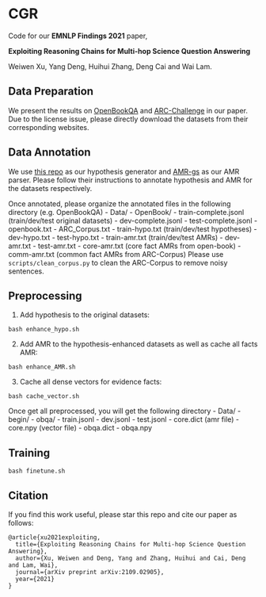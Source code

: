 # CGR

Code for our **EMNLP Findings 2021** paper,

**Exploiting Reasoning Chains for Multi-hop Science Question Answering**

Weiwen Xu, Yang Deng, Huihui Zhang, Deng Cai and Wai Lam.

## Data Preparation
We present the results on [OpenBookQA](https://leaderboard.allenai.org/open_book_qa/submissions/get-started) and [ARC-Challenge](https://allenai.org/data/arc) in our paper. Due to the license issue, please directly download the datasets from their corresponding websites.

## Data Annotation
We use [this repo](https://github.com/kelvinguu/qanli) as our hypothesis generator and [AMR-gs](https://github.com/jcyk/AMR-gs) as our AMR parser. Please follow their instructions to annotate hypothesis and AMR for the datasets respectively.

Once annotated, please organize the annotated files in the following directory (e.g. OpenBookQA)
    - Data/
        - OpenBook/
            - train-complete.jsonl (train/dev/test original datasets)
            - dev-complete.jsonl
            - test-complete.jsonl
            - openbook.txt
            - ARC_Corpus.txt
            - train-hypo.txt (train/dev/test hypotheses)
            - dev-hypo.txt
            - test-hypo.txt
            - train-amr.txt (train/dev/test AMRs)
            - dev-amr.txt
            - test-amr.txt
            - core-amr.txt (core fact AMRs from open-book)
            - comm-amr.txt (common fact AMRs from ARC-Corpus)
Please use `scripts/clean_corpus.py` to clean the ARC-Corpus to remove noisy sentences.
## Preprocessing
1. Add hypothesis to the original datasets:

`bash enhance_hypo.sh`

2. Add AMR to the hypothesis-enhanced datasets as well as cache all facts AMR:

`bash enhance_AMR.sh`

3. Cache all dense vectors for evidence facts:

`bash cache_vector.sh`

Once get all preprocessed, you will get the following directory
    - Data/
        - begin/
	    - obqa/
            	- train.jsonl
            	- dev.jsonl
            	- test.jsonl
            	- core.dict (amr file)
                - core.npy (vector file)
                - obqa.dict
                - obqa.npy
## Training
`bash finetune.sh`

## Citation
If you find this work useful, please star this repo and cite our paper as follows:
```
@article{xu2021exploiting,
  title={Exploiting Reasoning Chains for Multi-hop Science Question Answering},
  author={Xu, Weiwen and Deng, Yang and Zhang, Huihui and Cai, Deng and Lam, Wai},
  journal={arXiv preprint arXiv:2109.02905},
  year={2021}
}
```
